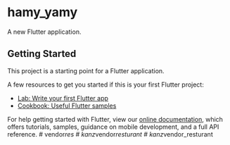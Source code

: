 # hamy_yamy

A new Flutter application.

## Getting Started

This project is a starting point for a Flutter application.

A few resources to get you started if this is your first Flutter project:

- [Lab: Write your first Flutter app](https://flutter.dev/docs/get-started/codelab)
- [Cookbook: Useful Flutter samples](https://flutter.dev/docs/cookbook)

For help getting started with Flutter, view our
[online documentation](https://flutter.dev/docs), which offers tutorials,
samples, guidance on mobile development, and a full API reference.
#   v e n d o r _ r e s  
 #   k a n z _ v e n d o r _ r e s t u r a n t  
 #   k a n z _ v e n d o r _ r e s t u r a n t  
 